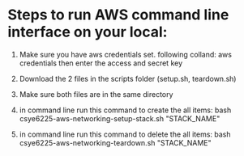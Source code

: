 # Steps to run  AWS command line interface on your local:

1. Make sure you have aws credentials set. following colland: aws credentials
then enter the access and secret key

2. Download the 2 files in the scripts folder (setup.sh, teardown.sh)

3. Make sure both files are in the same directory

4. in command line run this command to create the all items: bash csye6225-aws-networking-setup-stack.sh "STACK_NAME"

5. in command line run this command to delete the all items: bash csye6225-aws-networking-teardown.sh "STACK_NAME"

